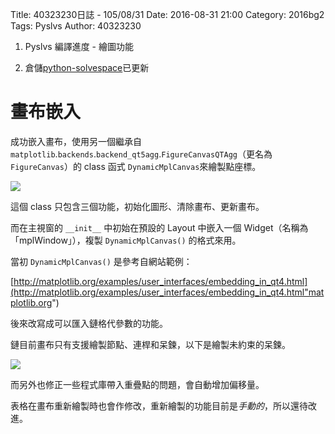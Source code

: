 Title: 40323230日誌 - 105/08/31
Date: 2016-08-31 21:00
Category: 2016bg2
Tags: Pyslvs
Author: 40323230


1. Pyslvs 編譯進度 - 繪圖功能

1. 倉儲[python-solvespace](https://github.com/40323230/python-solvespace"github.com")已更新

<!-- PELICAN_END_SUMMARY -->

畫布嵌入
===

成功嵌入畫布，使用另一個繼承自 `matplotlib`.`backends`.`backend_qt5agg`.`FigureCanvasQTAgg`（更名為`FigureCanvas`）的 class 函式 `DynamicMplCanvas`來繪製點座標。

<img src="http://i.imgur.com/lRrnk7z.png" >

這個 class 只包含三個功能，初始化圖形、清除畫布、更新畫布。

而在主視窗的 `__init__` 中初始在預設的 Layout 中嵌入一個 Widget（名稱為「mplWindow」），複製 `DynamicMplCanvas()` 的格式來用。

當初 `DynamicMplCanvas()` 是參考自網站範例：

[http://matplotlib.org/examples/user_interfaces/embedding_in_qt4.html](http://matplotlib.org/examples/user_interfaces/embedding_in_qt4.html"matplotlib.org")

後來改寫成可以匯入鏈格代參數的功能。
鏈目前畫布只有支援繪製節點、連桿和呆鍊，以下是繪製未約束的呆鍊。

<img src="http://i.imgur.com/XZfsLGI.png" >

而另外也修正一些程式庫帶入重疊點的問題，會自動增加偏移量。

表格在畫布重新繪製時也會作修改，重新繪製的功能目前是*手動的*，所以還待改進。